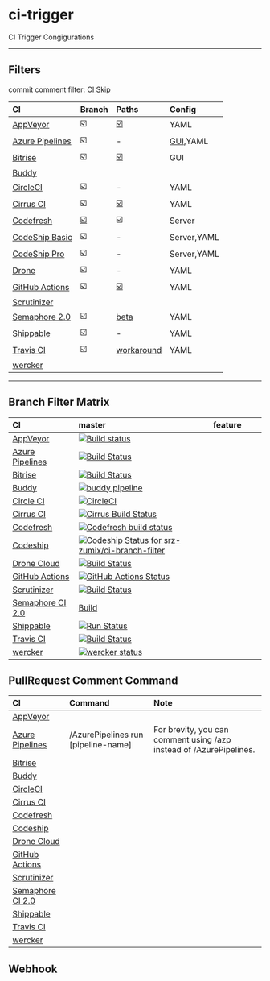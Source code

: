 # ci-trigger

CI Trigger Congigurations

--------------------------------------------------

## Filters

commit comment filter: [CI Skip](https://github.com/srz-zumix/ci-skip)

|CI|Branch|Paths|Config|
|:--|:--|:--|:--|
|[AppVeyor](https://www.appveyor.com/docs/branches/)|:ballot_box_with_check:|[:ballot_box_with_check:](https://www.appveyor.com/docs/how-to/filtering-commits/)|YAML|
|[Azure Pipelines](https://docs.microsoft.com/ja-jp/azure/devops/pipelines/repos/github?view=azure-devops&tabs=yaml#branches)|:ballot_box_with_check:|-|[GUI](https://docs.microsoft.com/en-us/azure/devops/pipelines/troubleshooting/troubleshooting?view=azure-devops#overridden-yaml-trigger-setting),YAML|
|[Bitrise](https://www.bitrise.io)|:ballot_box_with_check:|[:ballot_box_with_check:](https://devcenter.bitrise.io/builds/selective_builds/)|GUI|
|[Buddy](https://buddy.works)|||
|[CircleCI](https://circleci.com/docs/ja/2.0/configuration-reference/#filters)|:ballot_box_with_check:|-|YAML|
|[Cirrus CI](https://cirrus-ci.org/guide/writing-tasks/#supported-functions)|:ballot_box_with_check:|[:ballot_box_with_check:](https://cirrus-ci.org/guide/writing-tasks/#supported-functions)|YAML|
|[Codefresh](https://codefresh.io/docs/docs/configure-ci-cd-pipeline/triggers/git-triggers/)|[:ballot_box_with_check:](https://codefresh.io/docs/docs/configure-ci-cd-pipeline/triggers/git-triggers/)|:ballot_box_with_check:|Server|
|[CodeShip Basic](https://documentation.codeship.com/general/projects/build_trigger/)|:ballot_box_with_check:|-|Server,YAML|
|[CodeShip Pro](https://documentation.codeship.com/pro/builds-and-configuration/steps/#limiting-steps-to-specific-branches-or-tags)|:ballot_box_with_check:|-|Server,YAML|
|[Drone](https://docs.drone.io/pipeline/triggers/)|:ballot_box_with_check:|-|YAML|
|[GitHub Actions](https://help.github.com/en/actions/reference/workflow-syntax-for-github-actions#onpushpull_requestbranchestags)|:ballot_box_with_check:|[:ballot_box_with_check:](https://help.github.com/en/actions/reference/workflow-syntax-for-github-actions#onpushpull_requestpaths)|YAML|
|[Scrutinizer](https://scrutinizer-ci.com)||
|[Semaphore 2.0](https://docs.semaphoreci.com/reference/conditions-reference/)|:ballot_box_with_check:|[beta](https://docs.semaphoreci.com/reference/conditions-reference/#change_in)|YAML|
|[Shippable](http://docs.shippable.com/platform/workflow/config/)|:ballot_box_with_check:|-|YAML|
|[Travis CI](https://docs.travis-ci.com/user/customizing-the-build#building-specific-branches)|:ballot_box_with_check:|[workaround](https://travis-ci.community/t/how-to-skip-jobs-based-on-the-files-changed-in-a-subdirectory/2979/11)|YAML|
|[wercker](http://www.wercker.com/)||


--------------------------------------------------

## Branch Filter Matrix

|CI|master|feature|||
|:--|:--|:--|:--|:--|
|[AppVeyor](https://www.appveyor.com/docs/how-to/filtering-commits/#skip-commits)|[![Build status](https://ci.appveyor.com/api/projects/status/yagkbieyahgxx7cd?svg=true)](https://ci.appveyor.com/project/srz-zumix/ci-branch-filter)||||
|[Azure Pipelines](https://docs.microsoft.com/en-us/azure/devops/pipelines/?view=vsts)|[![Build Status](https://dev.azure.com/srz-zumix/ci-branch-filter/_apis/build/status/ci-branch-filter-CI)](https://dev.azure.com/srz-zumix/ci-branch-filter/_build/latest?definitionId=6)|||||
|[Bitrise](http://devcenter.bitrise.io/tips-and-tricks/skip-a-build/)|[![Build Status](https://app.bitrise.io/app/888b3fc92ca7352c/status.svg?token=1zo_JkiGKmgbqRGxtLdieQ&branch=master)](https://app.bitrise.io/app/888b3fc92ca7352c)|||||
|[Buddy](https://buddy.works/knowledge/deployments/how-use-commit-commands)|[![buddy pipeline](https://app.buddy.works/zumixcpp/ci-branch-filter/pipelines/pipeline/127277/badge.svg?token=5e58135ab4831252209e7b1fe75bfe9de669b0dc7e95ed4316eebad2187d59a0 "buddy pipeline")](https://app.buddy.works/zumixcpp/ci-branch-filter/pipelines/pipeline/127277)|||||
|[Circle CI](https://circleci.com/docs/1.0/skip-a-build/)|[![CircleCI](https://circleci.com/gh/srz-zumix/ci-branch-filter/tree/master.svg?style=svg)](https://circleci.com/gh/srz-zumix/ci-branch-filter/tree/master)||| | |
|[Cirrus CI](https://cirrus-ci.org/guide/writing-tasks/#conditional-task-execution)|[![Cirrus Build Status](https://api.cirrus-ci.com/github/srz-zumix/ci-branch-filter.svg?branch=master)](https://cirrus-ci.com/github/srz-zumix/ci-branch-filter/master)||| | |
|[Codefresh](https://docs.codefresh.io/v1.0/docs/conditional-execution-of-steps)|[![Codefresh build status]( https://g.codefresh.io/api/badges/build?repoOwner=srz-zumix&repoName=ci-branch-filter&branch=master&pipelineName=ci-branch-filter&accountName=srz-zumix&type=cf-1)]( https://g.codefresh.io/repositories/srz-zumix/ci-branch-filter/builds?filter=trigger:build;branch:master;service:5a8d6d36d78094000162db49~ci-branch-filter)|||||
[Codeship](https://documentation.codeship.com/general/projects/skipping-builds/)|[ ![Codeship Status for srz-zumix/ci-branch-filter](https://app.codeship.com/projects/00a08490-f92d-0135-3ab5-029b8e2f450f/status?branch=master)](https://app.codeship.com/projects/278452)|||||
|[Drone Cloud](https://cloud.drone.io/)|[![Build Status](https://cloud.drone.io/api/badges/srz-zumix/ci-branch-filter/status.svg)](https://cloud.drone.io/srz-zumix/ci-branch-filter)|||||
|[GitHub Actions](https://github.com/features/actions)|[![GitHub Actions Status](https://github.com/srz-zumix/iutest/workflows/GitHub%20Actions/badge.svg?branch=master)](https://github.com/srz-zumix/iutest/actions)|||||
|[Scrutinizer](https://scrutinizer-ci.com/docs/guides/skipping_a_build_via_commit_message)|[![Build Status](https://scrutinizer-ci.com/g/srz-zumix/ci-branch-filter/badges/build.png?b=master)](https://scrutinizer-ci.com/g/srz-zumix/ci-branch-filter/build-status/master)|||||
|[Semaphore CI 2.0](https://docs.semaphoreci.com/article/146-skip-building-some-commits-with-ci-branch-filter)|[Build](https://srz-zumix.semaphoreci.com/projects/ci-branch-filter)|||||
|[Shippable](http://docs.shippable.com/ci/skip-builds/)|[![Run Status](https://api.shippable.com/projects/5a8d7f96d0386507000fbc70/badge?branch=master)](https://app.shippable.com/github/srz-zumix/ci-branch-filter)|||||
|[Travis CI](https://docs.travis-ci.com/user/customizing-the-build/#building-specific-branches)|[![Build Status](https://travis-ci.com/srz-zumix/ci-branch-filter.svg?branch=master)](https://travis-ci.com/srz-zumix/ci-branch-filter)|||| |
|[wercker](http://devcenter.wercker.com/docs/faq/how-can-i-skip-a-build#hs_cos_wrapper_name)|[![wercker status](https://app.wercker.com/status/95dc13c5815e10848c9c7bafbba37e62/s/master "wercker status")](https://app.wercker.com/project/byKey/95dc13c5815e10848c9c7bafbba37e62)||| | |


## PullRequest Comment Command

|CI|Command|Note|
|:--|:--|:--|
|[AppVeyor](https://status.appveyor.com/#)||
|[Azure Pipelines](https://docs.microsoft.com/en-us/azure/devops/pipelines/repos/github?view=azure-devops&tabs=yaml#comment-triggers)|/AzurePipelines run \[pipeline-name\]|For brevity, you can comment using /azp instead of /AzurePipelines.|
|[Bitrise](https://www.bitrise.io)||
|[Buddy](https://buddy.works)||
|[CircleCI](https://status.circleci.com/)||
|[Cirrus CI](https://cirrus-ci.org/)||
|[Codefresh](https://codefresh.io/)||
|[Codeship](https://codeship.com/)||
|[Drone Cloud](https://cloud.drone.io/)||
|[GitHub Actions](https://www.githubstatus.com/)||
|[Scrutinizer](https://scrutinizer-ci.com)||
|[Semaphore CI 2.0](https://status.semaphoreci.com/)||
|[Shippable](http://shippable.com)||
|[Travis CI](https://travis-ci.com/)||
|[wercker](http://status.wercker.com/)||

## Webhook
